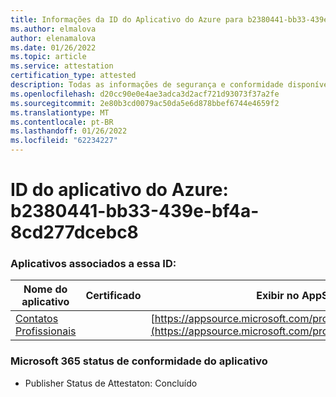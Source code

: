 ```yaml
---
title: Informações da ID do Aplicativo do Azure para b2380441-bb33-439e-bf4a-8cd277dcebc8
ms.author: elmalova
author: elenamalova
ms.date: 01/26/2022
ms.topic: article
ms.service: attestation
certification_type: attested
description: Todas as informações de segurança e conformidade disponíveis para b2380441-bb33-439e-bf4a-8cd277dcebc8.
ms.openlocfilehash: d20cc90e0e4ae3adca3d2acf721d93073f37a2fe
ms.sourcegitcommit: 2e80b3cd0079ac50da5e6d878bbef6744e4659f2
ms.translationtype: MT
ms.contentlocale: pt-BR
ms.lasthandoff: 01/26/2022
ms.locfileid: "62234227"
---
```

# <a name="azure-app-id-b2380441-bb33-439e-bf4a-8cd277dcebc8"></a>ID do aplicativo do Azure: b2380441-bb33-439e-bf4a-8cd277dcebc8


### <a name="apps-associated-with-this-id"></a>Aplicativos associados a essa ID:
| **Nome do aplicativo** | **Certificado** | **Exibir no AppSource** |
|--------------|---------------|-----------------------|
| [Contatos Profissionais](https://docs.microsoft.com/microsoft-365-app-certification/forward/WA200002804) |  | [https://appsource.microsoft.com/product/office/WA200002804](https://appsource.microsoft.com/product/office/WA200002804) |

### <a name="microsoft-365-app-compliance-status"></a>Microsoft 365 status de conformidade do aplicativo
- Publisher Status de Attestaton: Concluído
